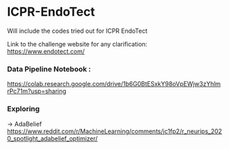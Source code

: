 # ICPR-EndoTect

Will include the codes tried out for ICPR EndoTect

Link to the challenge website for any clarification: https://www.endotect.com/

### Data Pipeline Notebook : 

https://colab.research.google.com/drive/1b6G0BtESxkY98oVpEWjw3zYhlmrPc71m?usp=sharing


### Exploring

-> AdaBelief https://www.reddit.com/r/MachineLearning/comments/jc1fp2/r_neurips_2020_spotlight_adabelief_optimizer/
